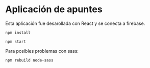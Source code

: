 # Aplicación de apuntes

Esta aplicación fue desarollada con React y se conecta a firebase.


```
npm install

npm start
```

 Para posibles problemas con sass:

 ```
 npm rebuild node-sass
 ```
